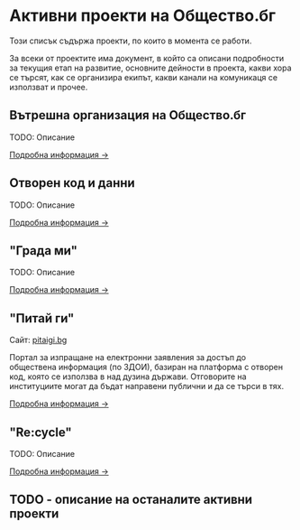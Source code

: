 # Активни проекти на Общество.бг

Този списък съдържа проекти, по които в момента се работи.

За всеки от проектите има документ, в който са описани подробности за
текущия етап на развитие, основните дейности в проекта, какви хора се търсят,
как се организира екипът, какви канали на комуникаця се използват и прочее.

## Вътрешна организация на Общество.бг

TODO: Описание

[Подробна информация →](obshtestvo-organization.md#readme)

## Отворен код и данни

TODO: Описание

[Подробна информация →](open-source-open-data.md#readme)

## "Града ми"

TODO: Описание

[Подробна информация →](grada-me.md#readme)

## "Питай ги"

Сайт: [pitaigi.bg](https://pitaigi.bg/)

Портал за изпращане на електронни заявления за достъп до обществена информация (по ЗДОИ), базиран на платформа с отворен код, която се използва в над дузина държави. Отговорите на институциите могат да бъдат направени публични и да се търси в тях.

[Подробна информация →](pitai-gi.md#readme)

## "Re:cycle"

TODO: Описание

[Подробна информация →](recycle.md#readme)

## TODO - описание на останалите активни проекти
